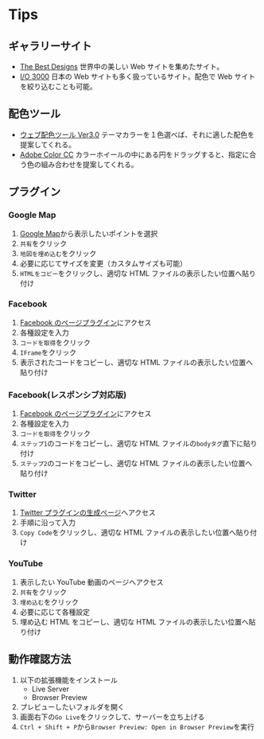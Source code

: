 # Tips

## ギャラリーサイト

- [The Best Designs](https://www.thebestdesigns.com)
  世界中の美しい Web サイトを集めたサイト。
- [I/O 3000](https://io3000.com)
  日本の Web サイトも多く扱っているサイト。配色で Web サイトを絞り込むことも可能。

## 配色ツール

- [ウェブ配色ツール Ver3.0](https://www.color-fortuna.com/color_scheme_genelator3/)
  テーマカラーを１色選べば、それに適した配色を提案してくれる。
- [Adobe Color CC](https://color.adobe.com/ja/)
  カラーホイールの中にある円をドラッグすると、指定に合う色の組み合わせを提案してくれる。

## プラグイン

### Google Map

1. [Google Map](https://www.google.co.jp/maps/)から表示したいポイントを選択
2. `共有`をクリック
3. `地図を埋め込む`をクリック
4. 必要に応じてサイズを変更（カスタムサイズも可能）
5. `HTMLをコピー`をクリックし、適切な HTML ファイルの表示したい位置へ貼り付け

### Facebook

1. [Facebook のページプラグイン](https://developers.facebook.com/docs/plugins/page-plugin?locale=ja_JP)にアクセス
2. 各種設定を入力
3. `コードを取得`をクリック
4. `IFrame`をクリック
5. 表示されたコードをコピーし、適切な HTML ファイルの表示したい位置へ貼り付け

### Facebook(レスポンシブ対応版)

1. [Facebook のページプラグイン](https://developers.facebook.com/docs/plugins/page-plugin?locale=ja_JP)にアクセス
2. 各種設定を入力
3. `コードを取得`をクリック
4. `ステップ1`のコードをコピーし、適切な HTML ファイルの`bodyタグ`直下に貼り付け
5. `ステップ2`のコードをコピーし、適切な HTML ファイルの表示したい位置へ貼り付け

### Twitter

1. [Twitter プラグインの生成ページ](https://publish.twitter.com/)へアクセス
2. 手順に沿って入力
3. `Copy Code`をクリックし、適切な HTML ファイルの表示したい位置へ貼り付け

### YouTube

1. 表示したい YouTube 動画のページへアクセス
2. `共有`をクリック
3. `埋め込む`をクリック
4. 必要に応じて各種設定
5. 埋め込む HTML をコピーし、適切な HTML ファイルの表示したい位置へ貼り付け

## 動作確認方法

1. 以下の拡張機能をインストール
   - Live Server
   - Browser Preview
2. プレビューしたいフォルダを開く
3. 画面右下の`Go Live`をクリックして、サーバーを立ち上げる
4. `Ctrl + Shift + P`から`Browser Preview: Open in Browser Preview`を実行
